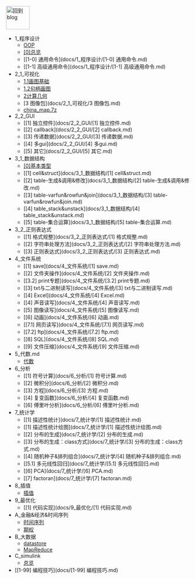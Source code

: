 <a href="http://www.guofei.site" target='blog'>
   <img src="http://www.guofei.site/public/img/unicorn.png"  alt="回到blog"  height="64" width="64">
</a>


* 1_程序设计
    * [OOP](docs/1_程序设计/OOP.md)
    * [[0]总览](docs/1_程序设计/[0]总览.md)
    * [[1-0] 通用命令](docs/1_程序设计/[1-0] 通用命令.md)
    * [[1-1] 高级通用命令](docs/1_程序设计/[1-1] 高级通用命令.md)
* 2_1_可视化
    * [1.1画图基础](docs/2_1_可视化/1.1画图基础.md)
    * [1.2句柄画图](docs/2_1_可视化/1.2句柄画图.md)
    * [2计算几何](docs/2_1_可视化/2计算几何.md)
    * [3 图像包](docs/2_1_可视化/3 图像包.md)
    * [china_map.7z](docs/2_1_可视化/china_map.7z)
* 2_2_GUI
    * [[1] 独立控件](docs/2_2_GUI/[1] 独立控件.md)
    * [[2] callback](docs/2_2_GUI/[2] callback.md)
    * [[3] 传递数据](docs/2_2_GUI/[3] 传递数据.md)
    * [[4] 多gui](docs/2_2_GUI/[4] 多gui.md)
    * [[5] 其它](docs/2_2_GUI/[5] 其它.md)
* 3_1_数据结构
    * [[0]基本类型](docs/3_1_数据结构/[0]基本类型.md)
    * [[1] cell&struct](docs/3_1_数据结构/[1] cell&struct.md)
    * [[2] table-生成&调用&修改](docs/3_1_数据结构/[2] table-生成&调用&修改.md)
    * [[3] table-varfun&rowfun&join](docs/3_1_数据结构/[3] table-varfun&rowfun&join.md)
    * [[4] table_stack&unstack](docs/3_1_数据结构/[4] table_stack&unstack.md)
    * [[5] table-集合运算](docs/3_1_数据结构/[5] table-集合运算.md)
* 3_2_正则表达式
    * [[1] 格式规整](docs/3_2_正则表达式/[1] 格式规整.md)
    * [[2] 字符串处理方法](docs/3_2_正则表达式/[2] 字符串处理方法.md)
    * [[3] 正则表达式](docs/3_2_正则表达式/[3] 正则表达式.md)
* 4_文件系统
    * [[1] save](docs/4_文件系统/[1] save.md)
    * [[2] 文件夹操作](docs/4_文件系统/[2] 文件夹操作.md)
    * [[3.2] print专题](docs/4_文件系统/[3.2] print专题.md)
    * [[3] txt与二进制读写](docs/4_文件系统/[3] txt与二进制读写.md)
    * [[4] Excel](docs/4_文件系统/[4] Excel.md)
    * [[4] 声音读写](docs/4_文件系统/[4] 声音读写.md)
    * [[5] 图像读写](docs/4_文件系统/[5] 图像读写.md)
    * [[6] 动画](docs/4_文件系统/[6] 动画.md)
    * [[7.1] 网页读写](docs/4_文件系统/[7.1] 网页读写.md)
    * [[7.2] ftp](docs/4_文件系统/[7.2] ftp.md)
    * [[8] SQL](docs/4_文件系统/[8] SQL.md)
    * [[9] 文件压缩](docs/4_文件系统/[9] 文件压缩.md)
* 5_代数.md
    * [代数](docs/5_代数.md/代数.md)
* 6_分析
    * [[1] 符号计算](docs/6_分析/[1] 符号计算.md)
    * [[2] 微积分](docs/6_分析/[2] 微积分.md)
    * [[3] 方程](docs/6_分析/[3] 方程.md)
    * [[4] 复变函数](docs/6_分析/[4] 复变函数.md)
    * [[6] 傅里叶分析](docs/6_分析/[6] 傅里叶分析.md)
* 7_统计学
    * [[1] 描述性统计](docs/7_统计学/[1] 描述性统计.md)
    * [[1] 描述性统计绘图](docs/7_统计学/[1] 描述性统计绘图.md)
    * [[2] 分布的生成](docs/7_统计学/[2] 分布的生成.md)
    * [[3] 分布的生成：class方式](docs/7_统计学/[3] 分布的生成：class方式.md)
    * [[4] 随机种子&排列组合](docs/7_统计学/[4] 随机种子&排列组合.md)
    * [[5.1] 多元线性回归](docs/7_统计学/[5.1] 多元线性回归.md)
    * [[6] PCA](docs/7_统计学/[6] PCA.md)
    * [[7] factoran](docs/7_统计学/[7] factoran.md)
* 8_插值
    * [插值](docs/8_插值/插值.md)
* 9_最优化
    * [[1] 代码实现](docs/9_最优化/[1] 代码实现.md)
* A_金融&经济&时间序列
    * [时间序列](docs/A_金融&经济&时间序列/时间序列.md)
    * [期权](docs/A_金融&经济&时间序列/期权.md)
* B_大数据
    * [datastore](docs/B_大数据/datastore.md)
    * [MapReduce](docs/B_大数据/MapReduce.md)
* C_simulink
    * [总览](docs/C_simulink/总览.md)
* [[1-99] 编程技巧](docs/[1-99] 编程技巧.md)
